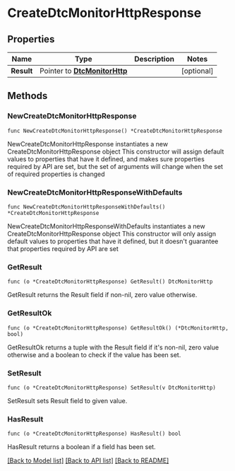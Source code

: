 # CreateDtcMonitorHttpResponse

## Properties

Name | Type | Description | Notes
------------ | ------------- | ------------- | -------------
**Result** | Pointer to [**DtcMonitorHttp**](DtcMonitorHttp.md) |  | [optional] 

## Methods

### NewCreateDtcMonitorHttpResponse

`func NewCreateDtcMonitorHttpResponse() *CreateDtcMonitorHttpResponse`

NewCreateDtcMonitorHttpResponse instantiates a new CreateDtcMonitorHttpResponse object
This constructor will assign default values to properties that have it defined,
and makes sure properties required by API are set, but the set of arguments
will change when the set of required properties is changed

### NewCreateDtcMonitorHttpResponseWithDefaults

`func NewCreateDtcMonitorHttpResponseWithDefaults() *CreateDtcMonitorHttpResponse`

NewCreateDtcMonitorHttpResponseWithDefaults instantiates a new CreateDtcMonitorHttpResponse object
This constructor will only assign default values to properties that have it defined,
but it doesn't guarantee that properties required by API are set

### GetResult

`func (o *CreateDtcMonitorHttpResponse) GetResult() DtcMonitorHttp`

GetResult returns the Result field if non-nil, zero value otherwise.

### GetResultOk

`func (o *CreateDtcMonitorHttpResponse) GetResultOk() (*DtcMonitorHttp, bool)`

GetResultOk returns a tuple with the Result field if it's non-nil, zero value otherwise
and a boolean to check if the value has been set.

### SetResult

`func (o *CreateDtcMonitorHttpResponse) SetResult(v DtcMonitorHttp)`

SetResult sets Result field to given value.

### HasResult

`func (o *CreateDtcMonitorHttpResponse) HasResult() bool`

HasResult returns a boolean if a field has been set.


[[Back to Model list]](../README.md#documentation-for-models) [[Back to API list]](../README.md#documentation-for-api-endpoints) [[Back to README]](../README.md)


